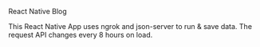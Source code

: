 React Native Blog

This React Native App uses ngrok and json-server to run & save data. The request API changes every 8 hours on load.